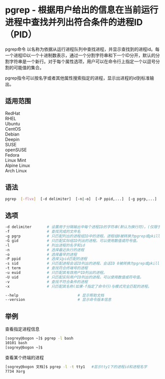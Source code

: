 # pgrep - 根据用户给出的信息在当前运行进程中查找并列出符合条件的进程ID（PID）

pgrep命令 以名称为依据从运行进程队列中查找进程，并显示查找到的进程id。每一个进程ID以一个十进制数表示，通过一个分割字符串和下一个ID分开，默认的分割字符串是一个新行。对于每个属性选项，用户可以在命令行上指定一个以逗号分割的可能值的集合。

pgrep指令可以按名字或者其他属性搜索指定的进程，显示出进程的id到标准输出。

## 适用范围

<!-- <div class="svg linux">Linux</div> -->
<div class="svg redhat">RedHat</div>
<div class="svg rhel">RHEL</div>
<div class="svg ubuntu">Ubuntu</div>
<div class="svg centos">CentOS</div>
<div class="svg debian">Debian</div>
<div class="svg deepin">Deepin</div>
<div class="svg suse">SUSE</div>
<div class="svg opensuse">openSUSE</div>
<div class="svg fedora">Fedora</div>
<div class="svg linuxmint">Linux Mint</div>
<!-- <div class="svg mxlinux">MX Linux</div> -->
<div class="svg alpinelinux">Alpine Linux</div>
<div class="svg archlinux">Arch Linux</div>

## 语法

``` bash
pgrep  [-flvx]  [-d delimiter]  [-n|-o]  [-P ppid,...]  [-g pgrp,...]  [-s sid,...]  [-u euid,...]  [-U uid,...]  [-G gid,...]  [-t term,...]  [pattern]
```

## 选项

``` bash
-d delimiter       # 设置用于分隔输出中每个进程ID的字符串(默认为换行符)。(仅限于pgrep)
-f                 # 查找完成的文件名
-g pgrp            # 只匹配列出的进程组ID中的进程。进程组0被转换为pgrep或pkill自己的进程组。
-G gid             # 只匹配实际组ID列出的进程。可以使用数值或符号值。
-l                 # 列出进程的名字和id
-n                 # 选择最近执行的进程
-o                 # 选择最早的进程
-P ppid            # 选择父pid匹配的进程
-s sid             # 只匹配进程会话ID列出的进程。会话ID 0被转换为pgrep或pkill自己的会话ID。
-t term            # 查找符合终端号的进程
-u euid            # 只匹配其有效用户ID列出的进程。
-U uid             # 只匹配实际用户ID列出的进程。可以使用数值或符号值。
-v                 # 查找不符合条件的进程
-x                 # 只匹配其名称(如果-f指定了命令行)与模式完全匹配的进程。

--help                           # 显示帮助文档
--version                        # 显示命令版本信息
```
## 举例
查看指定进程信息
``` bash
[sogrey@bogon ~]$ pgrep -l bash
10101 bash
[sogrey@bogon ~]$ 
```
查看某个终端的进程
``` bash
[sogrey@bogon 文档]$ pgrep -l -t tty1   #显示tty1下的进程id和进程名字
7734 Xorg
```